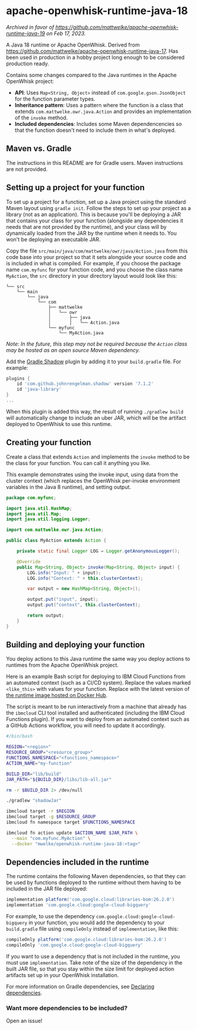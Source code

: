 # apache-openwhisk-runtime-java-18

*Archived in favor of https://github.com/mattwelke/apache-openwhisk-runtime-java-19 on Feb 17, 2023.*

A Java 18 runtime or Apache OpenWhisk. Derived from https://github.com/mattwelke/apache-openwhisk-runtime-java-17. Has been used in production in a hobby project long enough to be considered production ready.

Contains some changes compared to the Java runtimes in the Apache OpenWhisk project:

* **API**: Uses `Map<String, Object>` instead of `com.google.gson.JsonObject` for the function parameter types.
* **Inheritance pattern**: Uses a pattern where the function is a class that extends `com.mattwelke.owr.java.Action` and provides an implementation of the `invoke` method.
* **Included dependencies**: Includes some Maven dependencencies so that the function doesn't need to include them in what's deployed.

## Maven vs. Gradle

The instructions in this README are for Gradle users. Maven instructions are not provided.

## Setting up a project for your function

To set up a project for a function, set up a Java project using the standard Maven layout using `gradle init`. Follow the steps to set up your project as a library (not as an application). This is because you'll be deploying a JAR that contains your class for your function (alongside any dependencies it needs that are not provided by the runtime), and your class will by dynamically loaded from the JAR by the runtime when it needs to. You won't be deploying an executable JAR.

Copy the file `src/main/java/com/mattwelke/owr/java/Action.java` from this code base into your project so that it sets alongside your source code and is included in what is compiled. For example, if you choose the package name `com.myfunc` for your function code, and you choose the class name `MyAction`, the `src` directory in your directory layout would look like this:

```
└── src
    └── main
        └── java
            └── com
                ├── mattwelke
                │   └── owr
                │       ├── java
                │       │   └── Action.java
                └── myfunc
                    └── MyAction.java
```

*Note: In the future, this step may not be required because the `Action` class may be hosted as an open source Maven dependency.*

Add the [Gradle Shadow](https://imperceptiblethoughts.com/shadow/) plugin by adding it to your `build.gradle` file. For example:

```gradle
plugins {
    id 'com.github.johnrengelman.shadow' version '7.1.2'
    id 'java-library'
}
...
```

When this plugin is added this way, the result of running `./gradlew build` will automatically change to include an uber JAR, which will be the artifact deployed to OpenWhisk to use this runtime.

## Creating your function

Create a class that extends `Action` and implements the `invoke` method to be the class for your function. You can call it anything you like.

This example demonstrates using the invoke input, using data from the cluster context (which replaces the OpenWhisk per-invoke environment variables in the Java 8 runtime), and setting output.

```java
package com.myfunc;

import java.util.HashMap;
import java.util.Map;
import java.util.logging.Logger;

import com.mattwelke.owr.java.Action;

public class MyAction extends Action {

    private static final Logger LOG = Logger.getAnonymousLogger();

    @Override
    public Map<String, Object> invoke(Map<String, Object> input) {
        LOG.info("Input: " + input);
        LOG.info("Context: " + this.clusterContext);

        var output = new HashMap<String, Object>();

        output.put("input", input);
        output.put("context", this.clusterContext);

        return output;
    }
}
```

## Building and deploying your function

You deploy actions to this Java runtime the same way you deploy actions to runtimes from the Apache OpenWhisk project.

Here is an example Bash script for deploying to IBM Cloud Functions from an automated context (such as a CI/CD system). Replace the values marked `<like_this>` with values for your function. Replace <tag> with the latest version of [the runtime image hosted on Docker Hub](https://hub.docker.com/r/mwelke/openwhisk-runtime-java-18/tags).

The script is meant to be run interactively from a machine that already has the `ibmcloud` CLI tool installed and authenticated (including the IBM Cloud Functions plugin). If you want to deploy from an automated context such as a GitHub Actions workflow, you will need to update it accordingly.

```bash
#/bin/bash

REGION="<region>"
RESOURCE_GROUP="<resource_group>"
FUNCTIONS_NAMESPACE="<functions_namespace>"
ACTION_NAME="my-function"

BUILD_DIR="lib/build"
JAR_PATH="${BUILD_DIR}/libs/lib-all.jar"

rm -r $BUILD_DIR 2> /dev/null

./gradlew "shadowJar"

ibmcloud target -r $REGION
ibmcloud target -g $RESOURCE_GROUP
ibmcloud fn namespace target $FUNCTIONS_NAMESPACE

ibmcloud fn action update $ACTION_NAME $JAR_PATH \
  --main "com.myfunc.MyAction" \
  --docker "mwelke/openwhisk-runtime-java-18:<tag>"
```

## Dependencies included in the runtime

The runtime contains the following Maven dependencies, so that they can be used by functions deployed to the runtime without them having to be included in the JAR file deployed:

```gradle
implementation platform('com.google.cloud:libraries-bom:26.2.0')
implementation 'com.google.cloud:google-cloud-bigquery'
```

For example, to use the dependency `com.google.cloud:google-cloud-bigquery` in your function, you would add the dependency to your `build.gradle` file using `compileOnly` instead of `implementation`, like this:

```gradle
compileOnly platform('com.google.cloud:libraries-bom:26.2.0')
compileOnly 'com.google.cloud:google-cloud-bigquery'
```

If you want to use a dependency that is not included in the runtime, you must use `implementation`. Take note of the size of the dependency in the built JAR file, so that you stay within the size limit for deployed action artifacts set up in your OpenWhisk installation.

For more information on Gradle dependencies, see [Declaring dependencies](https://docs.gradle.org/current/userguide/declaring_dependencies.html).

### Want more dependencies to be included?

Open an issue!
